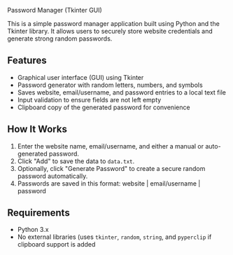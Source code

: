 Password Manager (Tkinter GUI)

This is a simple password manager application built using Python and the Tkinter library. It allows users to securely store website credentials and generate strong random passwords.

## Features

- Graphical user interface (GUI) using Tkinter
- Password generator with random letters, numbers, and symbols
- Saves website, email/username, and password entries to a local text file
- Input validation to ensure fields are not left empty
- Clipboard copy of the generated password for convenience

## How It Works

1. Enter the website name, email/username, and either a manual or auto-generated password.
2. Click "Add" to save the data to `data.txt`.
3. Optionally, click "Generate Password" to create a secure random password automatically.
4. Passwords are saved in this format:
website | email/username | password


## Requirements

- Python 3.x
- No external libraries (uses `tkinter`, `random`, `string`, and `pyperclip` if clipboard support is added
